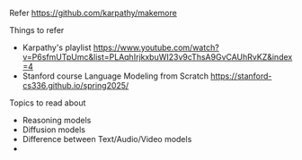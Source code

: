 Refer https://github.com/karpathy/makemore


Things to refer
- Karpathy's playlist https://www.youtube.com/watch?v=P6sfmUTpUmc&list=PLAqhIrjkxbuWI23v9cThsA9GvCAUhRvKZ&index=4
- Stanford course Language Modeling from Scratch https://stanford-cs336.github.io/spring2025/







Topics to read about
- Reasoning models
- Diffusion models
-  Difference between Text/Audio/Video models 
- 

